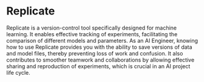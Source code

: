 # Replicate

Replicate is a version-control tool specifically designed for machine learning. It enables effective tracking of experiments, facilitating the comparison of different models and parameters. As an AI Engineer, knowing how to use Replicate provides you with the ability to save versions of data and model files, thereby preventing loss of work and confusion. It also contributes to smoother teamwork and collaborations by allowing effective sharing and reproduction of experiments, which is crucial in an AI project life cycle.